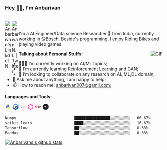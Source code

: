 ### Hey 👋🏽, I'm Anbarivan
<br/>
<a href="https://www.linkedin.com/in/anbarivan/">
  <img align="left" alt="Anbarivan's LinkdeIN" width="22px" src="https://cdn.jsdelivr.net/npm/simple-icons@v3/icons/linkedin.svg" />
</a>

<a href="https://medium.com/@anbarivan007">
  <img align="left" alt="Anbarivan.N.L | Twitter" width="22px" src="https://miro.medium.com/max/244/1*emiGsBgJu2KHWyjluhKXQw.png" />
</a>
<br /> 


I'm a AI Engineer/Data science Researcher 🚀 from India, currently working in @Bosch. Beside's programming, I enjoy Riding Bikes and playing video games.

<img align="right" alt="GIF" src="https://media.giphy.com/media/836HiJc7pgzy8iNXCn/giphy.gif" />
  
**Talking about Personal Stuffs:**

- 👨🏽‍💻 I’m currently working on AI/ML topics;
- 🌱 I’m currently learning Reinforcement Learning and GAN;
- 👯 I’m looking to collaborate on any research on AL,ML,DL domain;
- 💬 Ask me about anything, I am happy to help;
- 📫 How to reach me: anbarivan007@gamil.com;

**Languages and Tools:**  

<code><img height="20" src="https://raw.githubusercontent.com/github/explore/80688e429a7d4ef2fca1e82350fe8e3517d3494d/topics/python/python.png"></code>
<code><img height="20" src="https://raw.githubusercontent.com/github/explore/80688e429a7d4ef2fca1e82350fe8e3517d3494d/topics/cpp/cpp.png"></code>
<code><img height="20" src="https://raw.githubusercontent.com/github/explore/80688e429a7d4ef2fca1e82350fe8e3517d3494d/topics/mysql/mysql.png"></code>
<code><img height="20" src="https://raw.githubusercontent.com/github/explore/5c058a388828bb5fde0bcafd4bc867b5bb3f26f3/topics/graphql/graphql.png"></code>
<code><img height="20" src="https://raw.githubusercontent.com/github/explore/80688e429a7d4ef2fca1e82350fe8e3517d3494d/topics/git/git.png"></code>
<code><img height="20" src="https://raw.githubusercontent.com/github/explore/80688e429a7d4ef2fca1e82350fe8e3517d3494d/topics/terminal/terminal.png"></code>

```text
Numpy                          ████████████████░░░░░░░░░   66.67% 
scikit learn                   ████░░░░░░░░░░░░░░░░░░░░░   16.67% 
Tensorflow                     ██░░░░░░░░░░░░░░░░░░░░░░░   8.33% 
Pandas                         ██░░░░░░░░░░░░░░░░░░░░░░░   8.33%
```


[![Anbarivans's github stats](https://github-readme-stats.vercel.app/api?username=AnbuLenin)](https://github.com/AnbuLenin/github-readme-stats)




